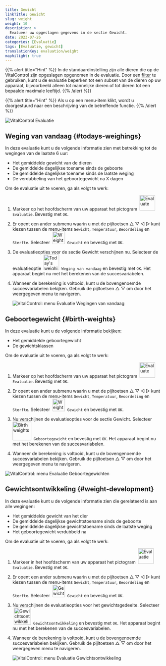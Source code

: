 ```yaml
---
title: Gewicht
linkTitle: Gewicht
slug: weight
weight: 10
description: >
  Evalueer uw opgeslagen gegevens in de sectie Gewicht.
date: 2023-07-26
categories: [Evaluatie]
tags: [Evaluatie, gewicht]
translationKey: evaluation/weight
maphilight: true
---
```

{{% alert title="Hint" %}}
In de standaardinstelling zijn alle dieren die op de VitalControl zijn opgeslagen opgenomen in de evaluatie. Door een [filter](../../filter/) te gebruiken, kunt u de evaluatie beperken tot een subset van de dieren op uw apparaat, bijvoorbeeld alleen tot mannelijke dieren of tot dieren tot een bepaalde maximale leeftijd.
{{% /alert %}}

{{% alert title="Hint" %}}
Als u op een menu-item klikt, wordt u doorgestuurd naar een beschrijving van de betreffende functie.
{{% /alert %}}

<img src="../images/imagemap.png" alt="VitalControl Evaluatie" title="Gewicht" usemap="#workmap" class="maphilight" />

<map name="workmap">
   <area shape="rect" coords="3,40,116,160" alt="Weging van vandaag" title="Evalueer de gewichtswaarden van uw dieren die vandaag met de VitalControl zijn geregistreerd&#10;Muisklik: naar de documentatie" href="/nl/docs/evaluation/weight/#weging-van-vandaag">
   <area shape="rect" coords="116,40,238,160" alt="Geboortegewicht" title="Evalueer uw opgeslagen geboortegewichten&#10;Muisklik: naar de documentatie" href="/nl/docs/evaluation/weight/#geboortegewicht">
   <area shape="rect" coords="3,160,116,279" alt="gewichtsontwikkeling" title="Evalueer de gewichtsontwikkeling van uw dieren&#10;Muisklik: naar de documentatie" href="/nl/docs/evaluation/weight/#gewichtsontwikkeling">

   <area shape="rect" coords="150,282,238,319" alt="Filter" title="Stel een filter in&#10;Muisklik: naar de documentatie" href="/nl/docs/filter">
   <area shape="rect" coords="2,282,95,319" alt="Terug" title="Spring een niveau terug&#10;Muisklik: naar de documentatie" href="/nl/docs/evaluation/">
</map>

## Weging van vandaag {#todays-weighings}
In deze evaluatie kunt u de volgende informatie zien met betrekking tot de wegingen van de laatste 6 uur:
- Het gemiddelde gewicht van de dieren
- De gemiddelde dagelijkse toename sinds de geboorte
- De gemiddelde dagelijkse toename sinds de laatste weging
- De verdubbeling van het geboortegewicht na X dagen

Om de evaluatie uit te voeren, ga als volgt te werk:

1. Markeer op het hoofdscherm van uw apparaat het pictogram &nbsp;<img src="/icons/main/evaluation.svg" width="50" align="bottom" alt="Evaluate" />&nbsp; `Evaluatie`. Bevestig met `OK`.

2. Er opent een ander submenu waarin u met de pijltoetsen △ ▽ ◁ ▷ kunt kiezen tussen de menu-items `Gewicht`, `Temperatuur`, `Beoordeling` en `Sterfte`. Selecteer &nbsp;<img src="/icons/evaluation/weight.svg" width="40" align="bottom" alt="Weight" />&nbsp; `Gewicht` en bevestig met `OK`.

3. De evaluatieopties voor de sectie Gewicht verschijnen nu. Selecteer de evaluatieoptie &nbsp;<img src="/icons/evaluation/weighingtoday.svg" width="50" align="bottom" alt="Today's weighing" />&nbsp; `Weging van vandaag` en bevestig met `OK`. Het apparaat begint nu met het berekenen van de succesvariabelen.

4. Wanneer de berekening is voltooid, kunt u de bovengenoemde succesvariabelen bekijken. Gebruik de pijltoetsen △ ▽ om door het weergegeven menu te navigeren.

   ![VitalControl: menu Evaluatie Wegingen van vandaag](../images/todaysweighings.png "Evaluatie Wegingen van vandaag")

## Geboortegewicht {#birth-weights}
In deze evaluatie kunt u de volgende informatie bekijken:
- Het gemiddelde geboortegewicht
- De gewichtsklassen

Om de evaluatie uit te voeren, ga als volgt te werk:

1. Markeer op het hoofdscherm van uw apparaat het pictogram &nbsp;<img src="/icons/main/evaluation.svg" width="50" align="bottom" alt="Evaluate" />&nbsp; `Evaluatie`. Bevestig met `OK`.

2. Er opent een ander submenu waarin u met de pijltoetsen △ ▽ ◁ ▷ kunt kiezen tussen de menu-items `Gewicht`, `Temperatuur`, `Beoordeling` en `Sterfte`. Selecteer &nbsp;<img src="/icons/evaluation/weight.svg" width="40" align="bottom" alt="Weight" />&nbsp; `Gewicht` en bevestig met `OK`.

3. Nu verschijnen de evaluatieopties voor de sectie Gewicht. Selecteer &nbsp;<img src="/icons/evaluation/birthweights.svg" width="60" align="bottom" alt="Birth weights" />&nbsp; `Geboortegewicht` en bevestig met `OK`. Het apparaat begint nu met het berekenen van de succesvariabelen.

4. Wanneer de berekening is voltooid, kunt u de bovengenoemde succesvariabelen bekijken. Gebruik de pijltoetsen △ ▽ om door het weergegeven menu te navigeren.

![VitalControl: menu Evaluatie Geboortegewichten](../images/birthweights.png "Evaluatie Geboortegewichten")

## Gewichtsontwikkeling {#weight-development}

In deze evaluatie kunt u de volgende informatie zien die gerelateerd is aan alle wegingen:
- Het gemiddelde gewicht van het dier
- De gemiddelde dagelijkse gewichtstoename sinds de geboorte
- De gemiddelde dagelijkse gewichtstoename sinds de laatste weging
- Het geboortegewicht verdubbeld na

Om de evaluatie uit te voeren, ga als volgt te werk:

1. Markeer in het hoofdscherm van uw apparaat het pictogram &nbsp;<img src="/icons/main/evaluation.svg" width="50" align="bottom" alt="Evaluatie" />&nbsp; `Evaluatie`. Bevestig met `OK`.

2. Er opent een ander submenu waarin u met de pijltoetsen △ ▽ ◁ ▷ kunt kiezen tussen de menu-items `Gewicht`, `Temperatuur`, `Beoordeling` en `Sterfte`. Selecteer &nbsp;<img src="/icons/evaluation/weight.svg" width="40" align="bottom" alt="Gewicht" />&nbsp; `Gewicht` en bevestig met `OK`.

3. Nu verschijnen de evaluatieopties voor het gewichtsgedeelte. Selecteer &nbsp;<img src="/icons/evaluation/weightdevelopment.svg" width="55" align="bottom" alt="Gewichtsontwikkeling" />&nbsp; `Gewichtsontwikkeling` en bevestig met `OK`. Het apparaat begint nu met het berekenen van de succesvariabelen.

4. Wanneer de berekening is voltooid, kunt u de bovengenoemde succesvariabelen bekijken. Gebruik de pijltoetsen △ ▽ om door het weergegeven menu te navigeren.

   ![VitalControl: menu Evaluatie Gewichtsontwikkeling](../images/weightdevelopment.png "Evaluatie Gewichtsontwikkeling")
